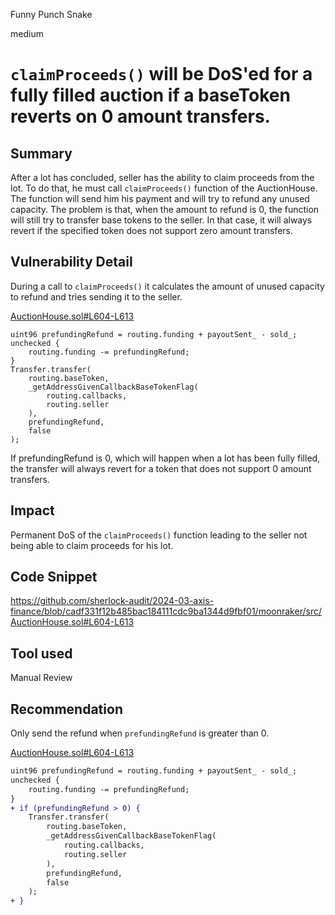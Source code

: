 Funny Punch Snake

medium

# `claimProceeds()` will be DoS'ed for a fully filled auction if a baseToken reverts on 0 amount transfers.

## Summary
After a lot has concluded, seller has the ability to claim proceeds from the lot. To do that, he must call `claimProceeds()` function of the AuctionHouse. The function will send him his payment and will try to refund any unused capacity. The problem is that, when the amount to refund is 0, the function will still try to transfer base tokens to the seller. In that case, it will always revert if the specified token does not support zero amount transfers.
## Vulnerability Detail
During a call to `claimProceeds()` it calculates the amount of unused capacity to refund and tries sending it to the seller.

[AuctionHouse.sol#L604-L613](https://github.com/sherlock-audit/2024-03-axis-finance/blob/cadf331f12b485bac184111cdc9ba1344d9fbf01/moonraker/src/AuctionHouse.sol#L604-L613)
```solidity
uint96 prefundingRefund = routing.funding + payoutSent_ - sold_;
unchecked {
    routing.funding -= prefundingRefund;
}
Transfer.transfer(
    routing.baseToken,
    _getAddressGivenCallbackBaseTokenFlag(
        routing.callbacks,
        routing.seller
    ),
    prefundingRefund,
    false
);
```
If prefundingRefund is 0, which will happen when a lot has been fully filled, the transfer will always revert for a token that does not support 0 amount transfers.
## Impact
Permanent DoS of the `claimProceeds()` function leading to the seller not being able to claim proceeds for his lot.
## Code Snippet
https://github.com/sherlock-audit/2024-03-axis-finance/blob/cadf331f12b485bac184111cdc9ba1344d9fbf01/moonraker/src/AuctionHouse.sol#L604-L613
## Tool used

Manual Review

## Recommendation
Only send the refund when `prefundingRefund` is greater than 0.

[AuctionHouse.sol#L604-L613](https://github.com/sherlock-audit/2024-03-axis-finance/blob/cadf331f12b485bac184111cdc9ba1344d9fbf01/moonraker/src/AuctionHouse.sol#L604-L613)
```diff
uint96 prefundingRefund = routing.funding + payoutSent_ - sold_;
unchecked {
    routing.funding -= prefundingRefund;
}
+ if (prefundingRefund > 0) {
    Transfer.transfer(
        routing.baseToken,
        _getAddressGivenCallbackBaseTokenFlag(
            routing.callbacks,
            routing.seller
        ),
        prefundingRefund,
        false
    );
+ }
```
